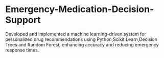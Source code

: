 # Emergency-Medication-Decision-Support
Developed and implemented a machine learning-driven system for personalized drug recommendations using Python,Scikit Learn,Decision Trees and Random Forest, enhancing accuracy and reducing emergency response times.
